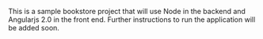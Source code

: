 This is a sample bookstore project that will use Node in the backend and Angularjs 2.0 in the front end. Further instructions to run the application will be added soon.
